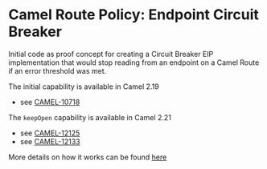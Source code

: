 # Camel Route Policy: Endpoint Circuit Breaker

Initial code as proof concept for creating a Circuit Breaker EIP implementation that would stop reading from an endpoint on a Camel Route if an error threshold was met. 

The initial capability is available in Camel 2.19
- see [CAMEL-10718](https://issues.apache.org/jira/browse/CAMEL-10718)

The `keepOpen` capability is available in Camel 2.21
- see [CAMEL-12125](https://issues.apache.org/jira/browse/CAMEL-12125)
- see [CAMEL-12133](https://issues.apache.org/jira/browse/CAMEL-12133)

More details on how it works can be found [here](https://theagilejedi.wordpress.com/2017/05/11/yet-another-camel-circuit-breaker/)
